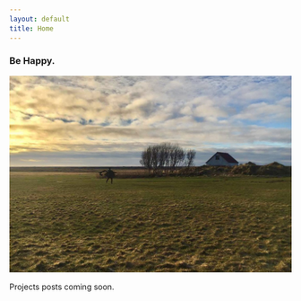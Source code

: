 ```yaml
---
layout: default
title: Home
---
```


### Be Happy. 

<img src="/assets/main.jpg">

Projects posts coming soon. 
